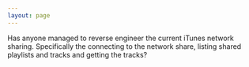 ```yaml
---
layout: page
---
```


Has anyone managed to reverse engineer the current iTunes network sharing. Specifically the connecting to the network share, listing shared playlists and tracks and getting the tracks?
